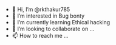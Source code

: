 - 👋 Hi, I’m @rkthakur785
- 👀 I’m interested in Bug bonty
- 🌱 I’m currently learning Ethical hacking
- 💞️ I’m looking to collaborate on ...
- 📫 How to reach me ...

<!---
rkthakur785/rkthakur785 is a ✨ special ✨ repository because its `README.md` (this file) appears on your GitHub profile.
You can click the Preview link to take a look at your changes.
--->
